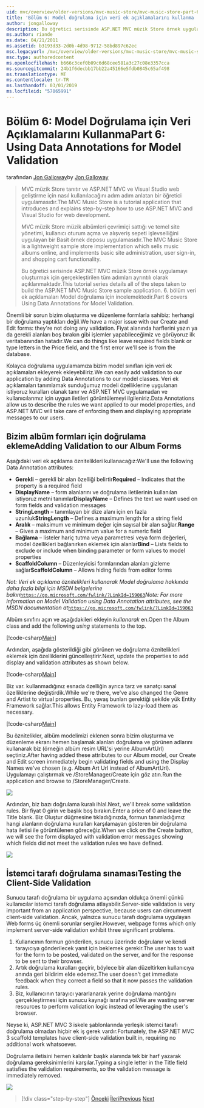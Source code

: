 ```yaml
---
uid: mvc/overview/older-versions/mvc-music-store/mvc-music-store-part-6
title: 'Bölüm 6: Model doğrulama için veri ek açıklamalarını kullanma | Microsoft Docs'
author: jongalloway
description: Bu öğretici serisinde ASP.NET MVC müzik Store örnek uygulamayı oluşturmak için gerçekleştirilen tüm adımları ayrıntılı olarak açıklanmaktadır. 6. bölüm veri ek açıklamaları Model için V incelemektedir...
ms.author: riande
ms.date: 04/21/2011
ms.assetid: b3193d33-2d0b-4d98-9712-58bd897c62ec
msc.legacyurl: /mvc/overview/older-versions/mvc-music-store/mvc-music-store-part-6
msc.type: authoredcontent
ms.openlocfilehash: b666c3cef0b09c6d68cee581a3c27c08e3357cca
ms.sourcegitcommit: 24b1f6decbb17bb22a45166e5fdb0845c65af498
ms.translationtype: MT
ms.contentlocale: tr-TR
ms.lasthandoff: 03/01/2019
ms.locfileid: "57065991"
---
```

<a name="part-6-using-data-annotations-for-model-validation"></a><span data-ttu-id="4655f-104">Bölüm 6: Model Doğrulama için Veri Açıklamalarını Kullanma</span><span class="sxs-lookup"><span data-stu-id="4655f-104">Part 6: Using Data Annotations for Model Validation</span></span>
====================
<span data-ttu-id="4655f-105">tarafından [Jon Galloway](https://github.com/jongalloway)</span><span class="sxs-lookup"><span data-stu-id="4655f-105">by [Jon Galloway](https://github.com/jongalloway)</span></span>

> <span data-ttu-id="4655f-106">MVC müzik Store tanıtır ve ASP.NET MVC ve Visual Studio web geliştirme için nasıl kullanılacağını adım adım anlatan bir öğretici uygulamasıdır.</span><span class="sxs-lookup"><span data-stu-id="4655f-106">The MVC Music Store is a tutorial application that introduces and explains step-by-step how to use ASP.NET MVC and Visual Studio for web development.</span></span>  
>   
> <span data-ttu-id="4655f-107">MVC müzik Store müzik albümleri çevrimiçi sattığı ve temel site yönetimi, kullanıcı oturum açma ve alışveriş sepeti işlevselliğini uygulayan bir Basit örnek deposu uygulamasıdır.</span><span class="sxs-lookup"><span data-stu-id="4655f-107">The MVC Music Store is a lightweight sample store implementation which sells music albums online, and implements basic site administration, user sign-in, and shopping cart functionality.</span></span>  
>   
> <span data-ttu-id="4655f-108">Bu öğretici serisinde ASP.NET MVC müzik Store örnek uygulamayı oluşturmak için gerçekleştirilen tüm adımları ayrıntılı olarak açıklanmaktadır.</span><span class="sxs-lookup"><span data-stu-id="4655f-108">This tutorial series details all of the steps taken to build the ASP.NET MVC Music Store sample application.</span></span> <span data-ttu-id="4655f-109">6. bölüm veri ek açıklamaları Model doğrulama için incelemektedir.</span><span class="sxs-lookup"><span data-stu-id="4655f-109">Part 6 covers Using Data Annotations for Model Validation.</span></span>


<span data-ttu-id="4655f-110">Önemli bir sorun bizim oluşturma ve düzenleme formlarla sahibiz: herhangi bir doğrulama yaptıkları değil.</span><span class="sxs-lookup"><span data-stu-id="4655f-110">We have a major issue with our Create and Edit forms: they're not doing any validation.</span></span> <span data-ttu-id="4655f-111">Fiyat alanında harflerini yazın ya da gerekli alanları boş bırakın gibi işlemler yapabileceğimiz ve görüyoruz ilk veritabanından hatadır.</span><span class="sxs-lookup"><span data-stu-id="4655f-111">We can do things like leave required fields blank or type letters in the Price field, and the first error we'll see is from the database.</span></span>

<span data-ttu-id="4655f-112">Kolayca doğrulama uygulamamıza bizim model sınıfları için veri ek açıklamaları ekleyerek ekleyebiliriz.</span><span class="sxs-lookup"><span data-stu-id="4655f-112">We can easily add validation to our application by adding Data Annotations to our model classes.</span></span> <span data-ttu-id="4655f-113">Veri ek açıklamaları tanımlamak sunduğumuz modeli özelliklerine uygulanan istiyoruz kuralları olanak tanır ve ASP.NET MVC uygulamadan ve kullanıcılarımız için uygun iletileri görüntülemeyi ilgileniriz.</span><span class="sxs-lookup"><span data-stu-id="4655f-113">Data Annotations allow us to describe the rules we want applied to our model properties, and ASP.NET MVC will take care of enforcing them and displaying appropriate messages to our users.</span></span>

## <a name="adding-validation-to-our-album-forms"></a><span data-ttu-id="4655f-114">Bizim albüm formları için doğrulama ekleme</span><span class="sxs-lookup"><span data-stu-id="4655f-114">Adding Validation to our Album Forms</span></span>

<span data-ttu-id="4655f-115">Aşağıdaki veri ek açıklama öznitelikleri kullanacağız:</span><span class="sxs-lookup"><span data-stu-id="4655f-115">We'll use the following Data Annotation attributes:</span></span>

- <span data-ttu-id="4655f-116">**Gerekli** – gerekli bir alan özelliği belirtir</span><span class="sxs-lookup"><span data-stu-id="4655f-116">**Required** – Indicates that the property is a required field</span></span>
- <span data-ttu-id="4655f-117">**DisplayName** – form alanlarını ve doğrulama iletilerinin kullanılan istiyoruz metni tanımlar</span><span class="sxs-lookup"><span data-stu-id="4655f-117">**DisplayName** – Defines the text we want used on form fields and validation messages</span></span>
- <span data-ttu-id="4655f-118">**StringLength** – tanımlayan bir dize alanı için en fazla uzunluk</span><span class="sxs-lookup"><span data-stu-id="4655f-118">**StringLength** – Defines a maximum length for a string field</span></span>
- <span data-ttu-id="4655f-119">**Aralık** – maksimum ve minimum değer için sayısal bir alan sağlar.</span><span class="sxs-lookup"><span data-stu-id="4655f-119">**Range** – Gives a maximum and minimum value for a numeric field</span></span>
- <span data-ttu-id="4655f-120">**Bağlama** – listeler hariç tutma veya parametresi veya form değerleri, model özellikleri bağlanırken eklemek için alanlar</span><span class="sxs-lookup"><span data-stu-id="4655f-120">**Bind** – Lists fields to exclude or include when binding parameter or form values to model properties</span></span>
- <span data-ttu-id="4655f-121">**ScaffoldColumn** – Düzenleyicisi formlarından alanları gizleme sağlar</span><span class="sxs-lookup"><span data-stu-id="4655f-121">**ScaffoldColumn** – Allows hiding fields from editor forms</span></span>

<span data-ttu-id="4655f-122">*Not: Veri ek açıklama öznitelikleri kullanarak Model doğrulama hakkında daha fazla bilgi için MSDN belgelerine bakın*[`https://go.microsoft.com/fwlink/?LinkId=159063`](https://go.microsoft.com/fwlink/?LinkId=159063)</span><span class="sxs-lookup"><span data-stu-id="4655f-122">*Note: For more information on Model Validation using Data Annotation attributes, see the MSDN documentation at*[`https://go.microsoft.com/fwlink/?LinkId=159063`](https://go.microsoft.com/fwlink/?LinkId=159063)</span></span>

<span data-ttu-id="4655f-123">Albüm sınıfını açın ve aşağıdakileri ekleyin *kullanarak* en.</span><span class="sxs-lookup"><span data-stu-id="4655f-123">Open the Album class and add the following *using* statements to the top.</span></span>

[!code-csharp[Main](mvc-music-store-part-6/samples/sample1.cs)]

<span data-ttu-id="4655f-124">Ardından, aşağıda gösterildiği gibi görünen ve doğrulama öznitelikleri eklemek için özelliklerini güncelleştirir.</span><span class="sxs-lookup"><span data-stu-id="4655f-124">Next, update the properties to add display and validation attributes as shown below.</span></span>

[!code-csharp[Main](mvc-music-store-part-6/samples/sample2.cs)]

<span data-ttu-id="4655f-125">Biz var. kullanmadığınız esnada özelliğin ayrıca tarz ve sanatçı sanal özelliklerine değiştirdik.</span><span class="sxs-lookup"><span data-stu-id="4655f-125">While we're there, we've also changed the Genre and Artist to virtual properties.</span></span> <span data-ttu-id="4655f-126">Bu, yavaş bunları gerektiği şekilde yük Entity Framework sağlar.</span><span class="sxs-lookup"><span data-stu-id="4655f-126">This allows Entity Framework to lazy-load them as necessary.</span></span>

[!code-csharp[Main](mvc-music-store-part-6/samples/sample3.cs)]

<span data-ttu-id="4655f-127">Bu öznitelikler, albüm modelimizi eklenen sonra bizim oluşturma ve düzenleme ekranı hemen başlamak alanları doğrulama ve görünen adlarını kullanarak biz (örneğin albüm resim URL'si yerine AlbumArtUrl) seçtiniz.</span><span class="sxs-lookup"><span data-stu-id="4655f-127">After having added these attributes to our Album model, our Create and Edit screen immediately begin validating fields and using the Display Names we've chosen (e.g. Album Art Url instead of AlbumArtUrl).</span></span> <span data-ttu-id="4655f-128">Uygulamayı çalıştırmak ve /StoreManager/Create için göz atın.</span><span class="sxs-lookup"><span data-stu-id="4655f-128">Run the application and browse to /StoreManager/Create.</span></span>

![](mvc-music-store-part-6/_static/image1.png)

<span data-ttu-id="4655f-129">Ardından, biz bazı doğrulama kuralı ihlal.</span><span class="sxs-lookup"><span data-stu-id="4655f-129">Next, we'll break some validation rules.</span></span> <span data-ttu-id="4655f-130">Bir fiyat 0 girin ve başlık boş bırakın.</span><span class="sxs-lookup"><span data-stu-id="4655f-130">Enter a price of 0 and leave the Title blank.</span></span> <span data-ttu-id="4655f-131">Biz Oluştur düğmesine tıkladığınızda, formun tanımladığımız hangi alanların doğrulama kuralları karşılamayan gösteren bir doğrulama hata iletisi ile görüntülenen göreceğiz.</span><span class="sxs-lookup"><span data-stu-id="4655f-131">When we click on the Create button, we will see the form displayed with validation error messages showing which fields did not meet the validation rules we have defined.</span></span>

![](mvc-music-store-part-6/_static/image2.png)

## <a name="testing-the-client-side-validation"></a><span data-ttu-id="4655f-132">İstemci tarafı doğrulama sınaması</span><span class="sxs-lookup"><span data-stu-id="4655f-132">Testing the Client-Side Validation</span></span>

<span data-ttu-id="4655f-133">Sunucu tarafı doğrulama bir uygulama açısından oldukça önemli çünkü kullanıcılar istemci tarafı doğrulama atlayabilir.</span><span class="sxs-lookup"><span data-stu-id="4655f-133">Server-side validation is very important from an application perspective, because users can circumvent client-side validation.</span></span> <span data-ttu-id="4655f-134">Ancak, yalnızca sunucu tarafı doğrulama uygulayan Web forms üç önemli sorunlar sergiler.</span><span class="sxs-lookup"><span data-stu-id="4655f-134">However, webpage forms which only implement server-side validation exhibit three significant problems.</span></span>

1. <span data-ttu-id="4655f-135">Kullanıcının formun gönderilen, sunucu üzerinde doğrulanır ve kendi tarayıcıya gönderilecek yanıt için beklemek gerekir.</span><span class="sxs-lookup"><span data-stu-id="4655f-135">The user has to wait for the form to be posted, validated on the server, and for the response to be sent to their browser.</span></span>
2. <span data-ttu-id="4655f-136">Artık doğrulama kuralları geçirir, böylece bir alan düzeltirken kullanıcıya anında geri bildirim elde edemez.</span><span class="sxs-lookup"><span data-stu-id="4655f-136">The user doesn't get immediate feedback when they correct a field so that it now passes the validation rules.</span></span>
3. <span data-ttu-id="4655f-137">Biz, kullanıcının tarayıcı yararlanarak yerine doğrulama mantığını gerçekleştirmesi için sunucu kaynağı israfına yol.</span><span class="sxs-lookup"><span data-stu-id="4655f-137">We are wasting server resources to perform validation logic instead of leveraging the user's browser.</span></span>

<span data-ttu-id="4655f-138">Neyse ki, ASP.NET MVC 3 iskele şablonlarında yerleşik istemci tarafı doğrulama olmadan hiçbir ek iş gerek vardır.</span><span class="sxs-lookup"><span data-stu-id="4655f-138">Fortunately, the ASP.NET MVC 3 scaffold templates have client-side validation built in, requiring no additional work whatsoever.</span></span>

<span data-ttu-id="4655f-139">Doğrulama iletisini hemen kaldırılır başlık alanında tek bir harf yazarak doğrulama gereksinimlerini karşılar.</span><span class="sxs-lookup"><span data-stu-id="4655f-139">Typing a single letter in the Title field satisfies the validation requirements, so the validation message is immediately removed.</span></span>

![](mvc-music-store-part-6/_static/image3.png)


> [!div class="step-by-step"]
> <span data-ttu-id="4655f-140">[Önceki](mvc-music-store-part-5.md)
> [İleri](mvc-music-store-part-7.md)</span><span class="sxs-lookup"><span data-stu-id="4655f-140">[Previous](mvc-music-store-part-5.md)
[Next](mvc-music-store-part-7.md)</span></span>

